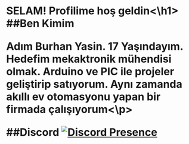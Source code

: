 <h1>SELAM! 
Profilime hoş geldin<\h1>
##Ben Kimim
<p>Adım Burhan Yasin. 17 Yaşındayım. Hedefim mekaktronik mühendisi olmak. Arduino ve PIC ile projeler geliştirip satıyorum. Aynı zamanda akıllı ev otomasyonu yapan bir firmada çalışıyorum<\p>



##Discord
[![Discord Presence](https://lanyard.cnrad.dev/api/853130594351317002)](https://discord.com/users/853130594351317002)
